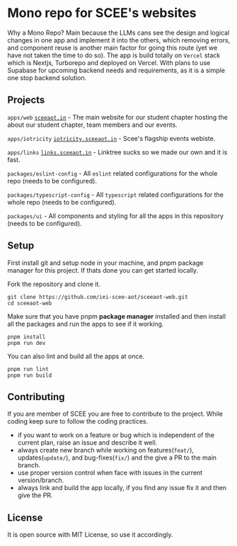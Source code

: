 # Mono repo for SCEE's websites

Why a Mono Repo? Main because the LLMs cans see the design and logical changes in one app and implement it into the others, which removing errors, and component reuse is another main factor for going this route (yet we have not taken the time to do so). The app is build totally on `Vercel` stack which is Nextjs, Turborepo and deployed on Vercel. With plans to use Supabase for upcoming backend needs and requirements, as it is a simple one stop backend solution.

## Projects

`apps/web` [`sceeaot.in`](sceeaot.in) - The main website for our student chapter hosting the about our student chapter, team members and our events.

`apps/iotricity` [`iotricity.sceeaot.in`](iotricity.sceeaot.in) - Scee's flagship events webiste.

`apps/links` [`links.sceeaot.in`](links.sceeaot.in) - Linktree sucks so we made our own and it is fast.

`packages/eslint-config` - All `eslint` related configurations for the whole repo (needs to be configured).

`packages/typescript-config` - All `typescript` related configurations for the whole repo (needs to be configured).

`packages/ui` - All components and styling for all the apps in this repository (needs to be configured).

## Setup

First install git and setup node in your machine, and pnpm package manager for this project. If thats done you can get started locally.

Fork the repository and clone it.

```
git clone https://github.com/iei-scee-aot/sceeaot-web.git
cd sceeaot-web
```

Make sure that you have pnpm **package manager** installed and then install all the packages and run the apps to see if it working.

```
pnpm install
pnpm run dev
```

You can also lint and build all the apps at once.

```
pnpm run lint
pnpm run build
```

## Contributing

If you are member of SCEE you are free to contribute to the project. While coding keep sure to follow the coding practices.

- if you want to work on a feature or bug which is independent of the current plan, raise an issue and describe it well.
- always create new branch while working on features(`feat/`), updates(`update/`), and bug-fixes(`fix/`) and the give a PR to the main branch.
- use proper version control when face with issues in the current version/branch.
- always link and build the app locally, if you find any issue fix it and then give the PR.

## License

It is open source with MIT License, so use it accordingly.
